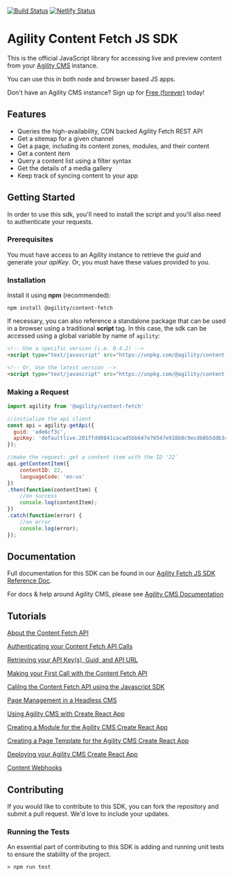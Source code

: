 [![Build Status](https://agility.visualstudio.com/Agility%20CMS/_apis/build/status/Fetch%20API/Agility%20Content%20Fetch%20JS%20SDK?branchName=master)](https://agility.visualstudio.com/Agility%20CMS/_build/latest?definitionId=59&branchName=master)
[![Netlify Status](https://api.netlify.com/api/v1/badges/c45f5d6e-923b-4019-820e-826e6185017d/deploy-status)](https://app.netlify.com/sites/agilitydocs/deploys)

# Agility Content Fetch JS SDK
This is the official JavaScript library for accessing live and preview content from your [Agility CMS](https://agilitycms.com) instance. 

You can use this in both node and browser based JS apps.

Don't have an Agility CMS instance? Sign up for [Free (forever)](https://account.agilitycms.com/sign-up?product=agility-free) today!

## Features
- Queries the high-availability, CDN backed Agility Fetch REST API
- Get a sitemap for a given channel
- Get a page, including its content zones, modules, and their content
- Get a content item
- Query a content list using a filter syntax
- Get the details of a media gallery
- Keep track of syncing content to your app

## Getting Started
In order to use this sdk, you'll need to install the script and you'll also need to authenticate your requests.

### Prerequisites
You must have access to an Agility instance to retrieve the *guid* and generate your *apiKey*. Or, you must have these values provided to you.

### Installation
Install it using **npm** (recommended):
```
npm install @agility/content-fetch
```

If necessary, you can also reference a standalone package that can be used in a browser using a traditional **script** tag. In this case, the sdk can be accessed using a global variable by name of `agility`:
```html
<!-- Use a specific version (i.e. 0.4.2) -->
<script type="text/javascript" src="https://unpkg.com/@agility/content-fetch@0.4.2/dist/agility-content-fetch.browser.js"></script>

<!-- Or, Use the latest version -->
<script type="text/javascript" src="https://unpkg.com/@agility/content-fetch@latest/dist/agility-content-fetch.browser.js"></script>
```
### Making a Request
```javascript
import agility from '@agility/content-fetch'

//initialize the api client
const api = agility.getApi({
  guid: 'ade6cf3c',
  apiKey: 'defaultlive.201ffdd0841cacad5bb647e76547e918b0c9ecdb8b5ddb3cf92e9a79b03623cb'
});

//make the request: get a content item with the ID '22'
api.getContentItem({
    contentID: 22,
    languageCode: 'en-us'
})
.then(function(contentItem) {
    //on success
    console.log(contentItem);
})
.catch(function(error) {
    //on error
    console.log(error);
});
```

## Documentation
Full documentation for this SDK can be found in our [Agility Fetch JS SDK Reference Doc](https://agilitydocs.netlify.com/agility-content-fetch-js-sdk/).

For docs & help around Agility CMS, please see [Agility CMS Documentation](https://help.agilitycms.com/hc/en-us)

## Tutorials
[About the Content Fetch API](https://help.agilitycms.com/hc/en-us/articles/360031985112-About-the-Content-Fetch-API)

[Authenticating your Content Fetch API Calls](https://help.agilitycms.com/hc/en-us/articles/360032225191-Authenticating-your-Content-Fetch-API-Calls)

[Retrieving your API Key(s), Guid, and API URL](https://help.agilitycms.com/hc/en-us/articles/360031919212-Retrieving-your-API-Key-s-Guid-and-API-URL-)

[Making your First Call with the Content Fetch API](https://help.agilitycms.com/hc/en-us/articles/360031918152-Making-your-First-API-Call-with-the-Content-Fetch-API)

[Calilng the Content Fetch API using the Javascript SDK](https://help.agilitycms.com/hc/en-us/articles/360031945912-Calling-the-Content-Fetch-API-using-the-JavaScript-SDK)

[Page Management in a Headless CMS](https://help.agilitycms.com/hc/en-us/articles/360032554331-Page-Management-in-a-Headless-CMS)

[Using Agility CMS with Create React App](https://help.agilitycms.com/hc/en-us/articles/360031121692-Using-Agility-CMS-with-Create-React-App-CRA-)

[Creating a Module for the Agility CMS Create React App](https://help.agilitycms.com/hc/en-us/articles/360031590791-Creating-a-Module-for-the-Agility-CMS-Create-React-App)

[Creating a Page Template for the Agility CMS Create React App](https://help.agilitycms.com/hc/en-us/articles/360032611011-Creating-a-Page-Template-for-the-Agility-CMS-Create-React-App)

[Deploying your Agility CMS Create React App](https://help.agilitycms.com/hc/en-us/articles/360032203552-Deploying-your-Agility-CMS-Create-React-App)

[Content Webhooks](https://help.agilitycms.com/hc/en-us/articles/360035934911)

## Contributing
If you would like to contribute to this SDK, you can fork the repository and submit a pull request. We'd love to include your updates.

### Running the Tests
An essential part of contributing to this SDK is adding and running unit tests to ensure the stability of the project.
```
> npm run test
```







